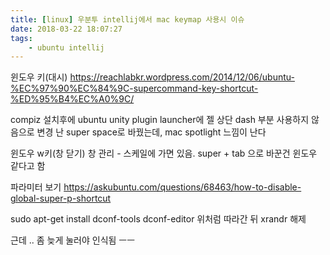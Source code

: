 ```yaml
---
title: [linux] 우분투 intellij에서 mac keymap 사용시 이슈
date: 2018-03-22 18:07:27
tags:
    - ubuntu intellij
---
```


윈도우 키(대시)
https://reachlabkr.wordpress.com/2014/12/06/ubuntu-%EC%97%90%EC%84%9C-supercommand-key-shortcut-%ED%95%B4%EC%A0%9C/

compiz 설치후에
ubuntu unity plugin
launcher에 젤 상단 dash 부분 사용하지 않음으로 변경
난 super space로 바꿨는데, mac spotlight 느낌이 난다  

윈도우 w키(창 닫기)
창 관리 - 스케일에 가면 있음. super + tab 으로 바꾼건 윈도우 같다고 함

파라미터 보기
https://askubuntu.com/questions/68463/how-to-disable-global-super-p-shortcut

sudo apt-get install dconf-tools
dconf-editor
위처럼 따라간 뒤 xrandr 해제

근데 .. 좀 늦게 눌러야 인식됨 ㅡㅡ